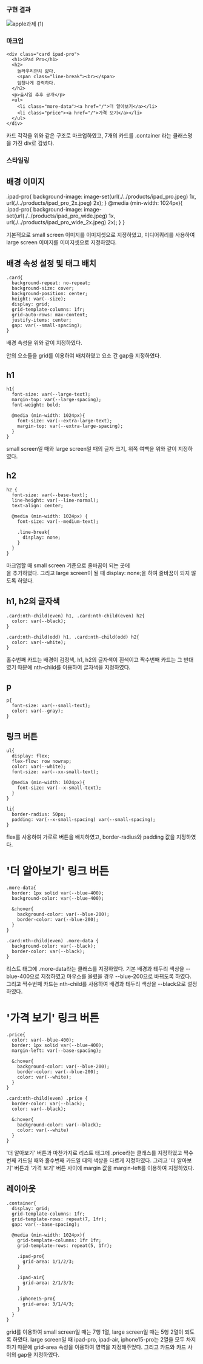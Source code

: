 ### 구현 결과
![apple과제 (1)](https://github.com/Suubiin/homework/assets/127467411/e3aaac7c-6178-4876-90b2-628fda84e322)

### 마크업
  <!-- ipad-pro -->
    <div class="card ipad-pro">
      <h1>iPad Pro</h1>
      <h2>
        놀라우리만치 얇다.
        <span class="line-break"><br></span>
        엄청나게 강력하다.
      </h2>
      <p>출시일 추후 공개</p>
      <ul>
        <li class="more-data"><a href="/">더 알아보기</a></li>
        <li class="price"><a href="/">가격 보기</a></li>
      </ul>
    </div>

카드 각각을 위와 같은 구조로 마크업하였고, 7개의 카드를 .container 라는 클래스명을 가진 div로 감쌌다.

### 스타일링
## 배경 이미지

  .ipad-pro{
    background-image: image-set(url(./../products/ipad_pro.jpeg) 1x, 
                                url(./../products/ipad_pro_2x.jpeg) 2x);
  }
  @media (min-width: 1024px){
    .ipad-pro{
      background-image: image-set(url(./../products/ipad_pro_wide.jpeg) 1x, 
                                  url(./../products/ipad_pro_wide_2x.jpeg) 2x);
    }
  }

기본적으로 small screen 이미지를 이미지셋으로 지정하였고, 미디어쿼리를 사용하여 large screen 이미지를 이미지셋으로 지정하였다.

## 배경 속성 설정 및 태그 배치
    .card{
      background-repeat: no-repeat;
      background-size: cover;
      background-position: center;
      height: var(--size);
      display: grid;
      grid-template-columns: 1fr;
      grid-auto-rows: max-content;
      justify-items: center;
      gap: var(--small-spacing);
    }
배경 속성을 위와 같이 지정하였다.
<div> 안의 요소들을 grid를 이용하여 배치하였고 요소 간 gap을 지정하였다.

## h1
    h1{
      font-size: var(--large-text);
      margin-top: var(--large-spacing);
      font-weight: bold;
      
      @media (min-width: 1024px){
        font-size: var(--extra-large-text);
        margin-top: var(--extra-large-spacing);
      }
    }
small screen일 때와 large screen일 때의 글자 크기, 위쪽 여백을 위와 같이 지정하였다.

## h2
    h2 {
      font-size: var(--base-text);
      line-height: var(--line-normal);
      text-align: center;
      
      @media (min-width: 1024px) {
        font-size: var(--medium-text);
        
        .line-break{
          display: none;
        }
      }
    }
마크업할 때 small screen 기준으로 줄바꿈이 되는 곳에 
  <span class="line-break"><br></span> 
을 추가하였다. 그리고 large screen이 될 때 display: none;을 하여 줄바꿈이 되지 않도록 하였다.

## h1, h2의 글자색
    .card:nth-child(even) h1, .card:nth-child(even) h2{
      color: var(--black);
    }
  
    .card:nth-child(odd) h1, .card:nth-child(odd) h2{
      color: var(--white);
    }
홀수번째 카드는 배경이 검정색, h1, h2의 글자색이 흰색이고 짝수번째 카드는 그 반대였기 때문에 nth-child를 이용하여 글자색을 지정하였다.

## p
    p{
      font-size: var(--small-text);
      color: var(--gray);
    }

## 링크 버튼
    ul{
      display: flex;
      flex-flow: row nowrap;
      color: var(--white);
      font-size: var(--xx-small-text);
  
      @media (min-width: 1024px){
        font-size: var(--x-small-text);
      }
    }
  
    li{
      border-radius: 50px;
      padding: var(--x-small-spacing) var(--small-spacing);
    }

flex를 사용하여 가로로 버튼을 배치하였고, border-radius와 padding 값을 지정하였다.

# '더 알아보기' 링크 버튼
    .more-data{
      border: 1px solid var(--blue-400);
      background-color: var(--blue-400);
      
      &:hover{
        background-color: var(--blue-200);
        border-color: var(--blue-200);
      }
    }
  
    .card:nth-child(even) .more-data {
      background-color: var(--black);
      border-color: var(--black);
    }
리스트 태그에 .more-data라는 클래스를 지정하였다. 기본 배경과 테두리 색상을 --blue-400으로 지정하였고 마우스를 올렸을 경우 --blue-200으로 바뀌도록 하였다.
그리고 짝수번째 카드는 nth-child를 사용하여 배경과 테두리 색상을 --black으로 설정하였다.

# '가격 보기' 링크 버튼
    .price{
      color: var(--blue-400);
      border: 1px solid var(--blue-400);
      margin-left: var(--base-spacing);
  
      &:hover{
        background-color: var(--blue-200);
        border-color: var(--blue-200);
        color: var(--white);
      }
    }
  
    .card:nth-child(even) .price {
      border-color: var(--black);
      color: var(--black);
  
      &:hover{
        background-color: var(--black);
        color: var(--white)
      }
    }
'더 알아보기' 버튼과 마찬가지로 리스트 태그에 .price라는 클래스를 지정하였고 짝수번째 카드일 때와 홀수번째 카드일 때의 색상을 다르게 지정하였다.
그리고 '더 알아보기' 버튼과 '가격 보기' 버튼 사이에 margin 값을 margin-left를 이용하여 지정하였다.

## 레이아웃
    .container{
      display: grid;
      grid-template-columns: 1fr;
      grid-template-rows: repeat(7, 1fr);
      gap: var(--base-spacing);
  
      @media (min-width: 1024px){
        grid-template-columns: 1fr 1fr;
        grid-template-rows: repeat(5, 1fr);
  
        .ipad-pro{
          grid-area: 1/1/2/3;
        }
      
        .ipad-air{
          grid-area: 2/1/3/3;
        }
      
        .iphone15-pro{
          grid-area: 3/1/4/3;
        }
      }
    }
grid를 이용하여 small screen일 때는 7행 1열, large screen일 때는 5행 2열이 되도록 하였다. 
large screen일 때 ipad-pro, ipad-air, iphone15-pro는 2열을 모두 차지하기 때문에 grid-area 속성을 이용하여 영역을 지정해주었다. 
그리고 카드와 카드 사이의 gap을 지정하였다.
